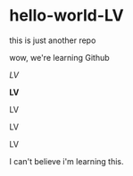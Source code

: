 # hello-world-LV
this is just another repo

wow, we're learning Github

*LV*

**LV**

LV

LV

LV

I can't believe i'm learning this. 
